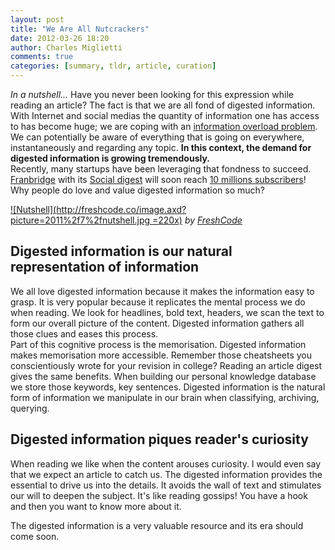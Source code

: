 ```yaml
---
layout: post
title: "We Are All Nutcrackers"
date: 2012-03-26 18:20
author: Charles Miglietti
comments: true
categories: [summary, tldr, article, curation] 
---
```


*In a nutshell...* Have you never been looking for this expression 
while reading an article? The fact is that we are all fond of digested
information. With Internet and social medias the quantity of information
one has access to has become huge; we are coping with an 
[information overload problem](http://needforair.com/information-overload-and-how-to-keep-up-with-5849 "Overload"). 
We can potentially be aware of everything that is going on everywhere, instantaneously 
and regarding any topic. **In this context, the demand for digested 
information is growing tremendously.**  
Recently, many startups have been leveraging that fondness to
succeed. [Franbridge](http://www.fanbridge.com/ "Fanbridge") with its 
[Social digest](http://www.fanbridge.com/blog/introducing-social-digest "Social Digest") 
will soon reach [10 millions subscribers](http://pandodaily.com/2012/03/21/as-it-turns-out-fanbridges-most-exciting-product-is-boring-old-email/)!  
Why people do love and value digested information so much?  

[![Nutshell](http://freshcode.co/image.axd?picture=2011%2f7%2fnutshell.jpg =220x)](http://freshcode.co/post/Nameservers-in-a-Nutshell-Fresh-Insights-7.aspx)
*by [FreshCode](http://freshcode.co/ "Author")*  

## Digested information is our natural representation of information  

We all love digested information because it makes the information easy
to grasp.
It is very popular because it replicates the mental
process we do when reading. We look for headlines, bold text, headers,
we scan the text to form our overall picture of the content. Digested
information gathers all those clues and eases this process.  
Part of this cognitive process is the memorisation. Digested information
makes memorisation more accessible. Remember those cheatsheets you 
conscientiously wrote for your revision in college? Reading an
article digest gives the same benefits. When building our personal knowledge 
database we store those keywords, key sentences. Digested information is
the natural form of information we manipulate in our brain when
classifying, archiving, querying. 

## Digested information piques reader's curiosity  

When reading we like when the content arouses curiosity. I would even say
that we expect an article to catch us. The digested information provides
the essential to drive us into the details. It avoids the wall of text and 
stimulates our will to deepen the subject. It's like reading gossips! You
have a hook and then you want to know more about it.

The digested information is a very valuable resource and its era should come soon.
